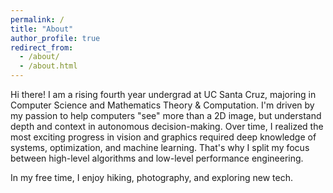 ```yaml
---
permalink: /
title: "About"
author_profile: true
redirect_from: 
  - /about/
  - /about.html
---
```



Hi there! I am a rising fourth year undergrad at UC Santa Cruz, majoring in Computer Science and Mathematics Theory & Computation. I'm driven by my passion to help computers "see" more than a 2D image, but understand depth and context in autonomous decision-making. Over time, I realized the most exciting progress in vision and graphics required deep knowledge of systems, optimization, and machine learning. That's why I split my focus between high-level algorithms and low-level performance engineering.

In my free time, I enjoy hiking, photography, and exploring new tech.

<!-- 
Coursework
======
Computer Science
------
Beyond the standard CS curriculum, I've taken courses in distributed systems, deep learning, and computer graphics.

For a more challenging workload, I have taken <u>graduate-level</u> coursework on **advanced computer vision**, machine learning, artificial intelligence, and seminar-based advanced topic courses in machine learning covering **NeuroSymbolic AI** and **Differentiable Programming**.

Mathematics
------
So far, I have taken a graduate-level statistics course covering data science and bayesian statistics. Among pure math coursework, I enjoyed **real analysis** and **advanced linear algebra**.
 -->
